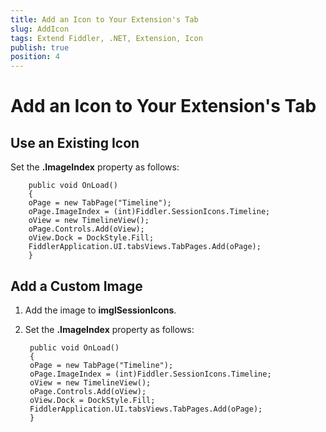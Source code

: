 ```yaml
---
title: Add an Icon to Your Extension's Tab
slug: AddIcon
tags: Extend Fiddler, .NET, Extension, Icon
publish: true
position: 4
---
```


Add an Icon to Your Extension's Tab
===================================

Use an Existing Icon
--------------------

Set the **.ImageIndex** property as follows:

		public void OnLoad()
		{
		oPage = new TabPage("Timeline");
		oPage.ImageIndex = (int)Fiddler.SessionIcons.Timeline;
		oView = new TimelineView();
		oPage.Controls.Add(oView);
		oView.Dock = DockStyle.Fill;
		FiddlerApplication.UI.tabsViews.TabPages.Add(oPage); 
		}

Add a Custom Image
------------------

1. Add the image to **imglSessionIcons**.

2. Set the **.ImageIndex** property as follows:

		public void OnLoad()
		{
		oPage = new TabPage("Timeline");
		oPage.ImageIndex = (int)Fiddler.SessionIcons.Timeline;
		oView = new TimelineView();
		oPage.Controls.Add(oView);
		oView.Dock = DockStyle.Fill;
		FiddlerApplication.UI.tabsViews.TabPages.Add(oPage); 
		}
